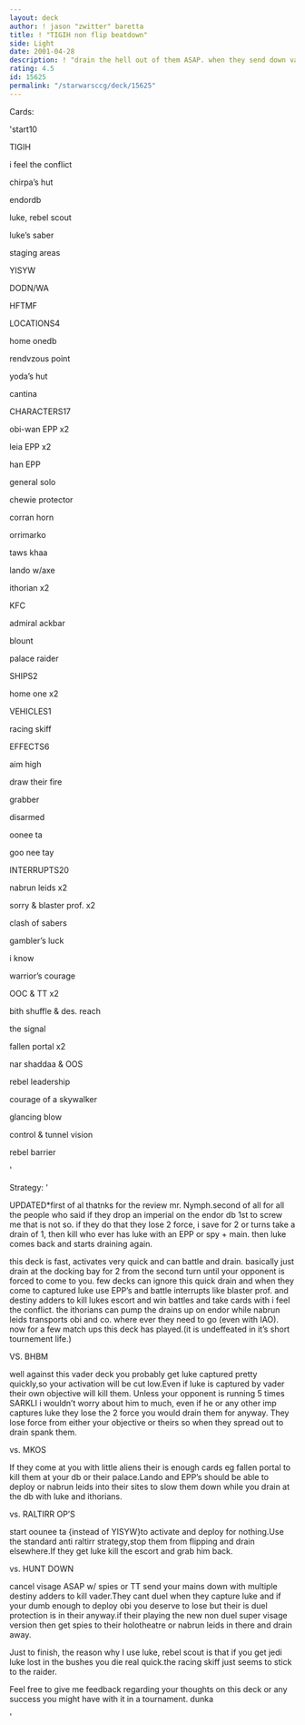 ```yaml
---
layout: deck
author: ! jason "zwitter" baretta
title: ! "TIGIH non flip beatdown"
side: Light
date: 2001-04-28
description: ! "drain the hell out of them ASAP. when they send down vader or any imperial to grab luke, spank them with EPP and EXPANDED execution squads."
rating: 4.5
id: 15625
permalink: "/starwarsccg/deck/15625"
---
```

Cards: 

'start10

TIGIH

i feel the conflict

chirpa’s hut

endordb

luke, rebel scout

luke’s saber

staging areas

YISYW

DODN/WA

HFTMF


LOCATIONS4

home onedb

rendvzous point

yoda’s hut

cantina


CHARACTERS17

obi-wan EPP x2

leia EPP x2

han EPP 

general solo

chewie protector

corran horn 

orrimarko 

taws khaa

lando w/axe

ithorian x2

KFC

admiral ackbar

blount

palace raider


SHIPS2

home one x2


VEHICLES1

racing skiff


EFFECTS6

aim high

draw their fire

grabber

disarmed

oonee ta

goo nee tay


INTERRUPTS20

nabrun leids x2

sorry & blaster prof. x2

clash of sabers

gambler’s luck

i know 

warrior’s courage

OOC & TT x2

bith shuffle & des. reach

the signal

fallen portal x2

nar shaddaa & OOS

rebel leadership

courage of a skywalker

glancing blow

control & tunnel vision

rebel barrier

'

Strategy: '

UPDATED*first of al thatnks for the review mr. Nymph.second of all for all the people who said if they drop an imperial on the endor db 1st to screw me that is not so. if they do that they lose 2 force, i save for 2 or  turns take a drain of 1, then kill who ever has luke with an EPP or spy + main. then luke comes back and starts draining again.



this deck is fast, activates very quick and can battle and drain. basically just drain at the docking bay for 2 from the second turn until your opponent is forced to come to you. few decks can ignore this quick drain and when they come to captured luke use EPP’s and battle interrupts like blaster prof. and destiny adders to kill lukes escort and win battles and take cards with i feel the conflict. the ithorians can pump the drains up on endor while nabrun leids transports obi and co. where ever they need to go (even with IAO). now for a few match ups this deck has played.(it is undeffeated in it’s short tournement life.)


VS. BHBM

well against this vader deck you probably get luke captured pretty quickly,so your activation will be cut low.Even if luke is captured by vader their own objective will kill them. Unless your opponent is running 5 times SARKLI i wouldn’t worry about him to much, even if he or any other imp captures luke they lose the 2 force you would drain them for anyway. They lose force from either your objective or theirs so when they spread out to drain spank them.


vs. MKOS

If they come at you with little aliens their is enough cards eg fallen portal to kill them at your db or their palace.Lando and EPP’s should be able to deploy or nabrun leids into their sites to slow them down while you drain at the db with luke and ithorians.


vs. RALTIRR OP’S

start oounee ta {instead of YISYW}to activate and deploy for nothing.Use the standard anti raltirr strategy,stop them from flipping and drain elsewhere.If they get luke kill the escort and grab him back.


vs. HUNT DOWN

cancel visage ASAP w/ spies or TT send your mains down with multiple destiny adders to kill vader.They cant duel when they capture luke and if your dumb enough to deploy obi you deserve to lose but their is duel protection is in their anyway.if their playing the new non duel super visage version then get spies to their holotheatre or nabrun leids in there and drain away.


Just to finish, the reason why I use luke, rebel scout is that if you get jedi luke lost in the bushes you die real quick.the racing skiff just seems to stick to the raider.

Feel free to give me feedback regarding your thoughts on this deck or any success you might have with it in a tournament. dunka

'
